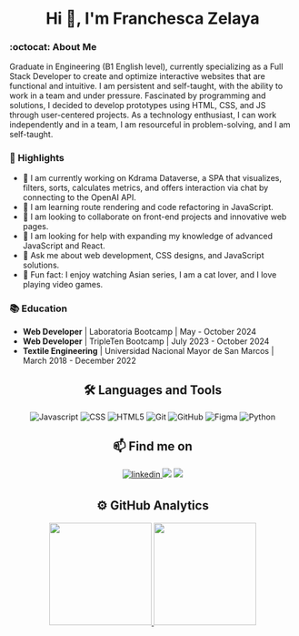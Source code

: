 <h1 align="center">Hi 👋, I'm 
Franchesca Zelaya</a></h1>

### :octocat: About Me

Graduate in Engineering (B1 English level), currently specializing as a Full Stack Developer to create and optimize interactive websites that are functional and intuitive. I am persistent and self-taught, with the ability to work in a team and under pressure. Fascinated by programming and solutions, I decided to develop prototypes using HTML, CSS, and JS through user-centered projects. As a technology enthusiast, I can work independently and in a team, I am resourceful in problem-solving, and I am self-taught.


### 🌟 Highlights

- 🔭 I am currently working on Kdrama Dataverse, a SPA that visualizes, filters, sorts, calculates metrics, and offers interaction via chat by connecting to the OpenAI API.
- 🌱 I am learning route rendering and code refactoring in JavaScript.
- 🤝 I am looking to collaborate on front-end projects and innovative web pages.
- 🤔 I am looking for help with expanding my knowledge of advanced JavaScript and React.
- 💬 Ask me about web development, CSS designs, and JavaScript solutions.
- 💜 Fun fact: I enjoy watching Asian series, I am a cat lover, and I love playing video games.
  
### 📚 Education

- **Web Developer** | Laboratoria Bootcamp | May - October 2024
- **Web Developer** | TripleTen Bootcamp | July 2023 - October 2024
- **Textile Engineering** | Universidad Nacional Mayor de San Marcos | March 2018 - December 2022

<h2 align="center">🛠️ Languages and Tools</h2>

<p align="center">
  <img src="https://img.shields.io/badge/javascript-%23323330.svg?style=for-the-badge&logo=javascript&logoColor=%23F7DF1E" alt="Javascript"/>
  <img src="https://img.shields.io/badge/css3-%231572B6.svg?style=for-the-badge&logo=css3&logoColor=white" alt="CSS"/>
  <img src="https://img.shields.io/badge/html5-%23E34F26.svg?style=for-the-badge&logo=html5&logoColor=white" alt="HTML5"/>
  <img src="https://img.shields.io/badge/git-%23F05033.svg?style=for-the-badge&logo=git&logoColor=white" alt="Git"/>
  <img src="https://img.shields.io/badge/github-%23121011.svg?style=for-the-badge&logo=github&logoColor=white" alt="GitHub"/>
  <img src="https://img.shields.io/badge/figma-%23F24E1E.svg?style=for-the-badge&logo=figma&logoColor=white" alt="Figma"/>
  <img src="https://img.shields.io/badge/python-%23323330.svg?style=for-the-badge&logo=python&logoColor=%23F7DF1E" alt="Python"/>
<p>
 
<h2 align="center">📫 Find me on</h2>

<p align="center">
  <a href="https://linkedin.com/in/franchesca-zelaya" target="_blank">
    <img src=https://img.shields.io/badge/linkedin-%2300acee.svg?color=405DE6&style=for-the-badge&logo=linkedin&logoColor=white alt=linkedin style="margin-bottom: 5px;" />
  </a>
  <a href="mailto:fatimapolgar2001@gmail.com"><img src="https://img.shields.io/badge/-GMAIL-D14836?style=for-the-badge&logo=Gmail&logoColor=white"/></a>
  <a href="https://www.instagram.com/fatimazelayac/"><img src="https://img.shields.io/badge/-INSTAGRAM-E4405F?style=for-the-badge&logo=Instagram&logoColor=white"/></a>
</p>

<h2 align="center">⚙️ GitHub Analytics</h2>

<p align="center">
<a href="https://github.com/FranchescaF">
  <img height="180em" src="https://github-readme-stats-eight-theta.vercel.app/api?username=FranchescaF&show_icons=true&theme=algolia&include_all_commits=true&count_private=true"/>
  <img height="180em" src="https://github-readme-stats-eight-theta.vercel.app/api/top-langs/?username=FranchescaF&layout=compact&langs_count=8&theme=algolia"/>
</a>
</p>
